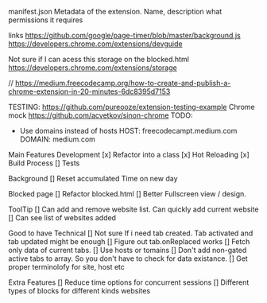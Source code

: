 manifest.json
Metadata of the extension. Name, description what permissions it requires

links
https://github.com/google/page-timer/blob/master/background.js
https://developers.chrome.com/extensions/devguide

Not sure if I can acess this storage on the blocked.html
https://developers.chrome.com/extensions/storage

// https://medium.freecodecamp.org/how-to-create-and-publish-a-chrome-extension-in-20-minutes-6dc8395d7153

TESTING:
https://github.com/pureooze/extension-testing-example
Chrome mock https://github.com/acvetkov/sinon-chrome
TODO:

- Use domains instead of hosts
  HOST: freecodecampt.medium.com
  DOMAIN: medium.com

Main Features
Development
[x] Refactor into a class
[x] Hot Reloading
[x] Build Process
[] Tests

Background
[] Reset accumulated Time on new day

Blocked page
[] Refactor blocked.html
[] Better Fullscreen view / design.

ToolTip
[] Can add and remove website list. Can quickly add current website
[] Can see list of websites added

Good to have
Technical
[] Not sure If i need tab created. Tab activated and tab updated might be enough
[] Figure out tab.onReplaced works
[] Fetch only data of current tabs.
[] Use hosts or tomains
[] Don't add non-gated active tabs to array. So you don't have to check for data existance.
[] Get proper terminolofy for site, host etc

Extra Features
[] Reduce time options for concurrent sessions
[] Different types of blocks for different kinds websites
